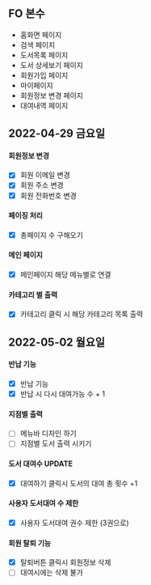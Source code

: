 ## FO 본수

- 홈화면 페이지
- 검색 페이지
- 도서목록 페이지
- 도서 상세보기 페이지
- 회원가입 페이지
- 마이페이지 
- 회원정보 변경 페이지
- 대여내역 페이지

## 2022-04-29 금요일

#### 회원정보 변경 
- [X] 회원 이메일 변경
- [X] 회원 주소 변경
- [X] 회원 전화번호 변경

#### 페이징 처리
- [X] 총페이지 수 구해오기

#### 메인 페이지 
- [X] 메인페이지 해당 메뉴별로 연결

#### 카테고리 별 출력
- [X] 카테고리 클릭 시 해당 카테고리 목록 출력



## 2022-05-02 월요일


#### 반납 기능
- [X] 반납 기능 
- [X] 반납 시 다시 대여가능 수 + 1
#### 지점별 출력
- [ ] 메뉴바 디자인 하기
- [ ] 지점별 도서 출력 시키기

#### 도서 대여수 UPDATE 
- [X] 대여하기 클릭시 도서의 대여 총 횟수 +1

#### 사용자 도서대여 수 제한
- [X] 사용자 도서대여 권수 제한 (3권으로)

#### 회원 탈퇴 기능
- [X] 탈퇴버튼 클릭시 회원정보 삭제
- [ ] 대여시에는 삭제 불가
